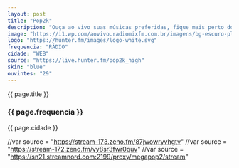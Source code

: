 ```yaml
---
layout: post
title: "Pop2k"
description: "Ouça ao vivo suas músicas preferidas, fique mais perto dos seus ídolos e participe das melhores promoções!"
image: "https://i1.wp.com/aovivo.radiomixfm.com.br/imagens/bg-escuro-player.jpg"
logo: "https://hunter.fm/images/logo-white.svg"
frequencia: "RÁDIO"
cidade: "WEB"
source: "https://live.hunter.fm/pop2k_high"
skin: "blue"
ouvintes: "29"
---
```

<span>{{ page.title }}</span>
<h3>{{ page.frequencia }}</h3>
<span>{{ page.cidade }}</span>

//var source = "https://stream-173.zeno.fm/87jwowryvhgtv"
//var source = "https://stream-172.zeno.fm/vy8sr3fwr0quv"
//var source = "https://sn21.streamnord.com:2199/proxy/megapop2/stream"
